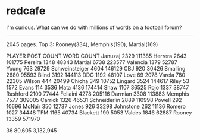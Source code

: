 # redcafe

I'm curious. What can we do with millions of words on a football forum?

---

2045 pages.
Top 3: Rooney(334), Memphis(190), Martial(169)

PLAYER           POST COUNT           WORD COUNT
Januzaj          2329                 111385
Herrera          2643                 101775
Pereira          1348                 48343
Martial          6738                 223577
Valencia         1379                 52787
Young            763                  29729
Schweinsteiger   4604                 146129
CBJ              920                  30426
Smalling         2680                 95593
Blind            3192                 144113
DDG              1192                 48107
Love             69                   2078
Varela           780                  22305
Wilson           444                  20499
Chicha           349                  10752
Lingard          3524                 144617
Riley            53                   1572
Evans            114                  3536
Mata             4136                 174414
Shaw             1107                 36525
Rojo             1337                 38747
Rashford         2100                 77444
Fellaini         4278                 205116
Darmian          3308                 113883
Memphis          7577                 309005
Carrick          1326                 46531
Schneiderlin     2889                 110998
Powell           292                  10696
McNair           350                  12737
Jones            926                  33298
Johnstone        262                  11136
Romero           1027                 34448
TFM              1165                 40734
Blackett         199                  5053
Valdes           1846                 62887
Rooney           13359                571970

36               80,605               3,132,945

